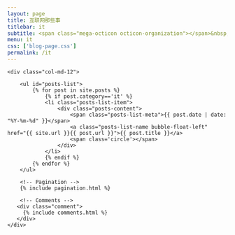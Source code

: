 ```yaml
---
layout: page
title: 互联网那些事
titlebar: it
subtitle: <span class="mega-octicon octicon-organization"></span>&nbsp;&nbsp; IT行业大佬，知名互联网公司的那些故事...
menu: it
css: ['blog-page.css']
permalink: /it
---
```


<div class="row">

    <div class="col-md-12">

        <ul id="posts-list">
            {% for post in site.posts %}
                {% if post.category=='it' %}
                <li class="posts-list-item">
                    <div class="posts-content">
                        <span class="posts-list-meta">{{ post.date | date: "%Y-%m-%d" }}</span>
                        <a class="posts-list-name bubble-float-left" href="{{ site.url }}{{ post.url }}">{{ post.title }}</a>
                        <span class='circle'></span>
                    </div>
                </li>
                {% endif %}
            {% endfor %}
        </ul> 

        <!-- Pagination -->
        {% include pagination.html %}

        <!-- Comments -->
       <div class="comment">
         {% include comments.html %}
       </div>
    </div>

</div>
<script>
    $(document).ready(function(){

        // Enable bootstrap tooltip
        $("body").tooltip({ selector: '[data-toggle=tooltip]' });

    });
</script>